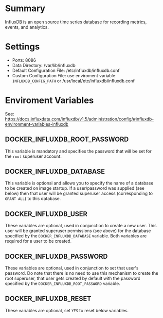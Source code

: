# Summary
InfluxDB is an open source time series database for recording metrics, events, and analytics.

# Settings
- Ports: 8086
- Data Directory: /var/lib/influxdb
- Default Configuration File: /etc/influxdb/influxdb.conf
- Custom Configuration File: use enviroment variable `INFLUXDB_CONFIG_PATH` or /usr/local/etc/influxdb/influxdb.conf

# Enviroment Variables
See: https://docs.influxdata.com/influxdb/v1.5/administration/config/#influxdb-environment-variables-influxdb

## DOCKER_INFLUXDB_ROOT_PASSWORD
This variable is mandatory and specifies the password that will be set for the `root` superuser account.

## DOCKER_INFLUXDB_DATABASE
This variable is optional and allows you to specify the name of a database to be created on image startup.
If a user/password was supplied (see below) then that user will be granted superuser access (corresponding to `GRANT ALL`) to this database.

## DOCKER_INFLUXDB_USER
These variables are optional, used in conjunction to create a new user.
This user will be granted superuser permissions (see above) for the database specified by the `DOCKER_INFLUXDB_DATABASE` variable.
Both variables are required for a user to be created.

## DOCKER_INFLUXDB_PASSWORD
These variables are optional, used in conjunction to set that user's password.
Do note that there is no need to use this mechanism to create the root superuser, that user gets created by default with the password specified by the `DOCKER_INFLUXDB_ROOT_PASSWORD` variable.

## DOCKER_INFLUXDB_RESET
These variables are optional, set `YES` to reset below variables.
